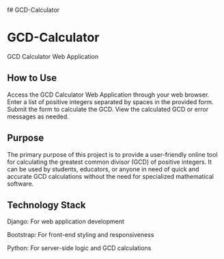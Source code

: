 f﻿# GCD-Calculator
# GCD-Calculator

GCD Calculator Web Application


## How to Use
Access the GCD Calculator Web Application through your web browser.
Enter a list of positive integers separated by spaces in the provided form.
Submit the form to calculate the GCD.
View the calculated GCD or error messages as needed.


## Purpose
The primary purpose of this project is to provide a user-friendly online tool for calculating the greatest common divisor (GCD) of positive integers. It can be used by students, educators, or anyone in need of quick and accurate GCD calculations without the need for specialized mathematical software.


## Technology Stack
Django: For web application development

Bootstrap: For front-end styling and responsiveness

Python: For server-side logic and GCD calculations

